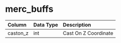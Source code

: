 # merc_buffs

| Column | Data Type | Description |
| :--- | :--- | :--- |
| caston_z | int | Cast On Z Coordinate |

